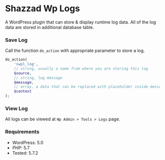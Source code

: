 # Shazzad Wp Logs

A WordPress plugin that can store & display runtime log data. All of the log 
data are stored in additional database table.


### Save Log

Call the function `do_action` with appropriate parameter to store a log.

```php
do_action(
	'swpl_log',
	// string, usually a name from where you are storing this log
	$source,
	// string, log message
	$message,
	// array, a data that can be replaced with placeholder inside message.
	$context
);
```

### View Log

All logs can be viewed at `Wp Admin > Tools > Logs` page.

### Requirements
* WordPress: 5.0
* PHP: 5.7
* Tested: 5.7.2
